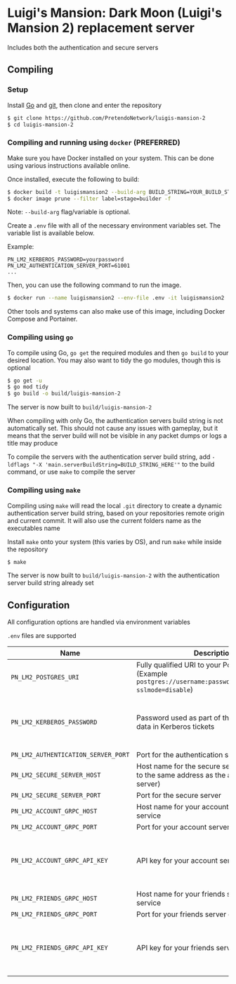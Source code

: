 # Luigi's Mansion: Dark Moon (Luigi's Mansion 2) replacement server
Includes both the authentication and secure servers

## Compiling

### Setup
Install [Go](https://go.dev/doc/install) and [git](https://git-scm.com/downloads), then clone and enter the repository

```bash
$ git clone https://github.com/PretendoNetwork/luigis-mansion-2
$ cd luigis-mansion-2
```

### Compiling and running using `docker` (PREFERRED)
Make sure you have Docker installed on your system. This can be done using various instructions available online.

Once installed, execute the following to build:

```bash
$ docker build -t luigismansion2 --build-arg BUILD_STRING=YOUR_BUILD_STRING_HERE .
$ docker image prune --filter label=stage=builder -f
```
Note: `--build-arg` flag/variable is optional.

Create a `.env` file with all of the necessary environment variables set. The variable list is available below.

Example:
```
PN_LM2_KERBEROS_PASSWORD=yourpassword
PN_LM2_AUTHENTICATION_SERVER_PORT=61001
...
```

Then, you can use the following command to run the image.
```bash
$ docker run --name luigismansion2 --env-file .env -it luigismansion2
```

Other tools and systems can also make use of this image, including Docker Compose and Portainer.

### Compiling using `go`
To compile using Go, `go get` the required modules and then `go build` to your desired location. You may also want to tidy the go modules, though this is optional

```bash
$ go get -u
$ go mod tidy
$ go build -o build/luigis-mansion-2
```

The server is now built to `build/luigis-mansion-2`

When compiling with only Go, the authentication servers build string is not automatically set. This should not cause any issues with gameplay, but it means that the server build will not be visible in any packet dumps or logs a title may produce

To compile the servers with the authentication server build string, add `-ldflags "-X 'main.serverBuildString=BUILD_STRING_HERE'"` to the build command, or use `make` to compile the server

### Compiling using `make`
Compiling using `make` will read the local `.git` directory to create a dynamic authentication server build string, based on your repositories remote origin and current commit. It will also use the current folders name as the executables name

Install `make` onto your system (this varies by OS), and run `make` while inside the repository

```bash
$ make
```

The server is now built to `build/luigis-mansion-2` with the authentication server build string already set

## Configuration
All configuration options are handled via environment variables

`.env` files are supported

| Name                                | Description                                                                                                            | Required                                      |
|-------------------------------------|------------------------------------------------------------------------------------------------------------------------|-----------------------------------------------|
| `PN_LM2_POSTGRES_URI`               | Fully qualified URI to your Postgres server (Example `postgres://username:password@localhost/lm2?sslmode=disable`)     | Yes                                           |
| `PN_LM2_KERBEROS_PASSWORD`          | Password used as part of the internal server data in Kerberos tickets                                                  | No (Default password `password` will be used) |
| `PN_LM2_AUTHENTICATION_SERVER_PORT` | Port for the authentication server                                                                                     | Yes                                           |
| `PN_LM2_SECURE_SERVER_HOST`         | Host name for the secure server (should point to the same address as the authentication server)                        | Yes                                           |
| `PN_LM2_SECURE_SERVER_PORT`         | Port for the secure server                                                                                             | Yes                                           |
| `PN_LM2_ACCOUNT_GRPC_HOST`          | Host name for your account server gRPC service                                                                         | Yes                                           |
| `PN_LM2_ACCOUNT_GRPC_PORT`          | Port for your account server gRPC service                                                                              | Yes                                           |
| `PN_LM2_ACCOUNT_GRPC_API_KEY`       | API key for your account server gRPC service                                                                           | No (Assumed to be an open gRPC API)           |
| `PN_LM2_FRIENDS_GRPC_HOST`          | Host name for your friends server gRPC service                                                                         | Yes                                           |
| `PN_LM2_FRIENDS_GRPC_PORT`          | Port for your friends server gRPC service                                                                              | Yes                                           |
| `PN_LM2_FRIENDS_GRPC_API_KEY`       | API key for your friends server gRPC service                                                                           | No (Assumed to be an open gRPC API)           |
